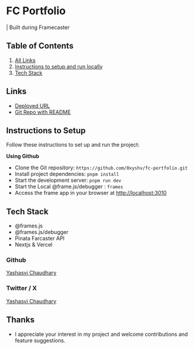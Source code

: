 # FC Portfolio

| Built during Framecaster

## Table of Contents

1. [All Links](#links)
2. [Instructions to setup and run locally ](#instructions-to-setup)
3. [Tech Stack](#tech-stack)

## Links

- [Deployed URL](https://fc-portfolio.vercel.app/)
- [Git Repo with README](https://github.com/0xyshv/fc-portfolio/blob/main/README.md)

## Instructions to Setup

Follow these instructions to set up and run the project:

**Using Github**

- Clone the Git repository: `https://github.com/0xyshv/fc-portfolio.git`
- Install project dependencies: `pnpm install`
- Start the development server: `pnpm run dev`
- Start the Local @frame.js/debugger : `frames`
- Access the frame app in your browser at [http://localhost:3010](http://localhost:3010)

## Tech Stack

- @frames.js
- @frames.js/debugger
- Pinata Farcaster API
- Nextjs & Vercel

### Github

[Yashasvi Chaudhary](https://github.com/0xyshv)

### Twitter / X

[Yashasvi Chaudhary](https://twitter.com/0xyshv)

## Thanks

- I appreciate your interest in my project and welcome contributions and feature suggestions.
